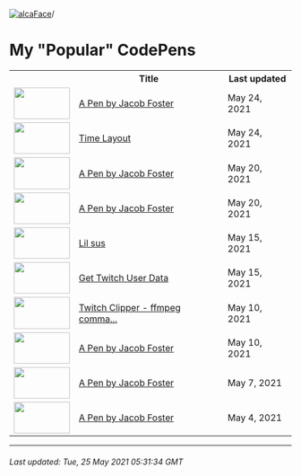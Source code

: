 [![alcaFace](https://camo.githubusercontent.com/2ee094c4af74cb0ec2e19388fccfb809837623e3/68747470733a2f2f7374617469632d63646e2e6a74766e772e6e65742f656d6f7469636f6e732f76312f3332383632362f312e30)](https://twitch.tv/Alca)/

# My "Popular" CodePens

<table>
	<tr>
		<th></th>
		<th>Title</th>
		<th>Last updated</th>
	</tr>
	<tr>
		<td><a href="https://codepen.io/Alca/pen/LYWyZwo" rel="nofollow"><img src="https://codepen.io/alca/pen/LYWyZwo/image/default.png" width="100" height="56.25"></a></td>
		<td><a href="https://codepen.io/Alca/pen/LYWyZwo" rel="nofollow">A Pen by Jacob Foster</a></td>
		<td>May 24, 2021</td>
	</tr>
	<tr>
		<td><a href="https://codepen.io/Alca/pen/dyYJWBZ" rel="nofollow"><img src="https://codepen.io/alca/pen/dyYJWBZ/image/default.png" width="100" height="56.25"></a></td>
		<td><a href="https://codepen.io/Alca/pen/dyYJWBZ" rel="nofollow">Time Layout</a></td>
		<td>May 24, 2021</td>
	</tr>
	<tr>
		<td><a href="https://codepen.io/Alca/pen/wvJgwGV" rel="nofollow"><img src="https://codepen.io/alca/pen/wvJgwGV/image/default.png" width="100" height="56.25"></a></td>
		<td><a href="https://codepen.io/Alca/pen/wvJgwGV" rel="nofollow">A Pen by Jacob Foster</a></td>
		<td>May 20, 2021</td>
	</tr>
	<tr>
		<td><a href="https://codepen.io/Alca/pen/GRWjMLq" rel="nofollow"><img src="https://codepen.io/alca/pen/GRWjMLq/image/default.png" width="100" height="56.25"></a></td>
		<td><a href="https://codepen.io/Alca/pen/GRWjMLq" rel="nofollow">A Pen by Jacob Foster</a></td>
		<td>May 20, 2021</td>
	</tr>
	<tr>
		<td><a href="https://codepen.io/Alca/pen/wvJGLLZ" rel="nofollow"><img src="https://codepen.io/alca/pen/wvJGLLZ/image/default.png" width="100" height="56.25"></a></td>
		<td><a href="https://codepen.io/Alca/pen/wvJGLLZ" rel="nofollow">Lil sus</a></td>
		<td>May 15, 2021</td>
	</tr>
	<tr>
		<td><a href="https://codepen.io/Alca/pen/RwaredM" rel="nofollow"><img src="https://codepen.io/alca/pen/RwaredM/image/default.png" width="100" height="56.25"></a></td>
		<td><a href="https://codepen.io/Alca/pen/RwaredM" rel="nofollow">Get Twitch User Data</a></td>
		<td>May 15, 2021</td>
	</tr>
	<tr>
		<td><a href="https://codepen.io/Alca/pen/jOMgNeQ" rel="nofollow"><img src="https://codepen.io/alca/pen/jOMgNeQ/image/default.png" width="100" height="56.25"></a></td>
		<td><a href="https://codepen.io/Alca/pen/jOMgNeQ" rel="nofollow">Twitch Clipper - ffmpeg comma...</a></td>
		<td>May 10, 2021</td>
	</tr>
	<tr>
		<td><a href="https://codepen.io/Alca/pen/BXjwXL" rel="nofollow"><img src="https://codepen.io/alca/pen/BXjwXL/image/default.png" width="100" height="56.25"></a></td>
		<td><a href="https://codepen.io/Alca/pen/BXjwXL" rel="nofollow">A Pen by Jacob Foster</a></td>
		<td>May 10, 2021</td>
	</tr>
	<tr>
		<td><a href="https://codepen.io/Alca/pen/gOmOGjN" rel="nofollow"><img src="https://codepen.io/alca/pen/gOmOGjN/image/default.png" width="100" height="56.25"></a></td>
		<td><a href="https://codepen.io/Alca/pen/gOmOGjN" rel="nofollow">A Pen by Jacob Foster</a></td>
		<td>May 7, 2021</td>
	</tr>
	<tr>
		<td><a href="https://codepen.io/Alca/pen/wvJwwjG" rel="nofollow"><img src="https://codepen.io/alca/pen/wvJwwjG/image/default.png" width="100" height="56.25"></a></td>
		<td><a href="https://codepen.io/Alca/pen/wvJwwjG" rel="nofollow">A Pen by Jacob Foster</a></td>
		<td>May 4, 2021</td>
	</tr>
</table>

---

###### Last updated: Tue, 25 May 2021 05:31:34 GMT